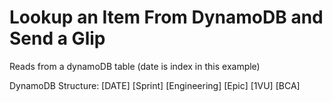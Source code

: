 # Lookup an Item From DynamoDB and Send a Glip

Reads from a dynamoDB table (date is index in this example)

DynamoDB Structure:
[DATE] [Sprint] [Engineering] [Epic] [1VU] [BCA]
